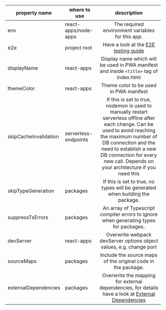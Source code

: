 | property name         | where to use         |                                                                                                                                     description                                                                                                                                     |
| --------------------- | -------------------- | :---------------------------------------------------------------------------------------------------------------------------------------------------------------------------------------------------------------------------------------------------------------------------------: |
| env                   | react-apps/node-apps |                                                                                                                  The required environment variables for this app.                                                                                                                   |
| e2e                   | project root         |                                                                                                                 Have a look at the [E2E testing guide](e2e_testing)                                                                                                                 |
| displayName           | react-apps           |                                                                                               Display name which will be used in PWA manifest and inside `<title>` tag of index.html                                                                                                |
| themeColor            | react-apps           |                                                                                                                       Theme color to be used in PWA manifest                                                                                                                        |
| skipCacheInvalidation | serverless-endpoints | If this is set to true, nodemon is used to manually restart serverless offline after each change. Can be used to avoid reaching the maximum number of DB connection and the need to establish a new DB connection for every new call. Depends on your architecture if you need this |
| skipTypeGeneration    | packages             |                                                                                                    If this is set to true, no types will be generated when building the package.                                                                                                    |
| suppressTsErrors      | packages             |                                                                                                An array of Typescript compiler errors to ignore when generating types for packages.                                                                                                 |
| devServer             | react-apps           |                                                                                                         Overwrite webpack devServer options object values, e.g. change port                                                                                                         |
| sourceMaps            | packages             |                                                                                                            Include the source maps of the original code in the package.                                                                                                             |
| externalDependencies  | packages             |                                                                             Overwrite the mapping for external dependencies, for details have a look at [External Dependencies](external_dependencies)                                                                              |
